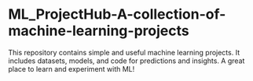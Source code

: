 # ML_ProjectHub-A-collection-of-machine-learning-projects
This repository contains simple and useful machine learning projects. It includes datasets, models, and code for predictions and insights. A great place to learn and experiment with ML!
